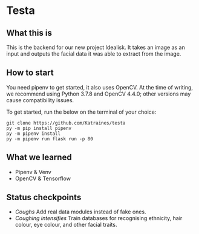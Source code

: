 # Testa

## What this is
This is the backend for our new project Idealisk. It takes an image as an input and outputs the facial data it was able to extract from the image.

## How to start
You need pipenv to get started, it also uses OpenCV. 
At the time of writing, we recommend using Python 3.7.8 and OpenCV 4.4.0; other versions may cause compatibility issues. 

To get started, run the below on the terminal of your choice:
```
git clone https://github.com/Katraines/testa
py -m pip install pipenv
py -m pipenv install
py -m pipenv run flask run -p 80
```
## What we learned
+ Pipenv & Venv
+ OpenCV & Tensorflow

## Status checkpoints
+ *Coughs* Add real data modules instead of fake ones.
+ *Coughing intensifies* Train databases for recognising ethnicity, hair colour, eye colour, and other facial traits.
